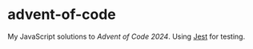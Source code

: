 # advent-of-code

My JavaScript solutions to *Advent of Code 2024*. Using [Jest](https://jestjs.io) for testing.